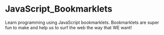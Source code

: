 # JavaScript_Bookmarklets
Learn programming using JavaScript bookmarklets. Bookmarklets are super fun to make and help us to surf the web the way that WE want!
